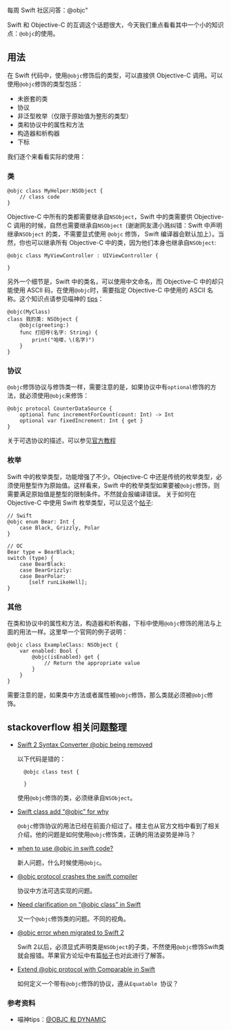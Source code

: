 每周 Swift 社区问答：@objc"


Swift 和 Objective-C 的互调这个话题很大，今天我们重点看看其中一个小的知识点：`@objc`的使用。



## 用法

在 Swift 代码中，使用`@objc`修饰后的类型，可以直接供 Objective-C 调用。可以使用`@objc`修饰的类型包括：

* 未嵌套的类
* 协议
* 非泛型枚举（仅限于原始值为整形的类型）
* 类和协议中的属性和方法
* 构造器和析构器
* 下标

我们逐个来看看实际的使用：

### 类

    @objc class MyHelper:NSObject {
        // class code
    }

Objective-C 中所有的类都需要继承自`NSObject`，Swift 中的类需要供 Objective-C 调用的时候，自然也需要继承自`NSObject `(谢谢网友潇小溅纠错：Swift 中声明继承`NSObject` 的类，不需要显式使用 `@objc` 修饰， Swift 编译器会默认加上）。当然，你也可以继承所有 Objective-C 中的类，因为他们本身也继承自`NSObject`:

    @objc class MyViewController : UIViewController {
        
    }

另外一个细节是，Swift 中的类名，可以使用中文命名，而 Objective-C 中的却只能使用 ASCII 码，在使用`@objc`时，需要指定 Objective-C 中使用的 ASCII 名称。这个知识点请参见喵神的 [tips](http://swifter.tips/objc-dynamic/)：

    @objc(MyClass)
    class 我的类: NSObject {
        @objc(greeting:)
        func 打招呼(名字: String) {
            print("哈喽，\(名字)")
        }
    }

### 协议

`@objc`修饰协议与修饰类一样，需要注意的是，如果协议中有`optional`修饰的方法，就必须使用`@objc`来修饰：

    @objc protocol CounterDataSource {
        optional func incrementForCount(count: Int) -> Int
        optional var fixedIncrement: Int { get }
    }

关于可选协议的描述，可以参见[官方教程](http://wiki.jikexueyuan.com/project/swift/chapter2/22_Protocols.html#optional_protocol_requirements)

### 枚举
Swift 中的枚举类型，功能增强了不少。Objective-C 中还是传统的枚举类型，必须使用整型作为原始值。这样看来，Swift 中的枚举类型如果要被`@objc`修饰，则需要满足原始值是整型的限制条件。不然就会报编译错误。
关于如何在 Objective-C 中使用 Swift 枚举类型，可以见这个[帖子](http://stackoverflow.com/questions/24139320/is-it-possible-to-use-swifts-enum-in-obj-c/24139544#24139544):

    // Swift
    @objc enum Bear: Int {
        case Black, Grizzly, Polar
    }
    
    // OC 
    Bear type = BearBlack;
    switch (type) {
        case BearBlack:
        case BearGrizzly:
        case BearPolar:
           [self runLikeHell];
    }

### 其他
在类和协议中的属性和方法，构造器和析构器，下标中使用`@objc`修饰的用法与上面的用法一样。这里举一个官网的例子说明：

    @objc class ExampleClass: NSObject {
        var enabled: Bool {
            @objc(isEnabled) get {
                // Return the appropriate value
            }
        }
    }
需要注意的是，如果类中方法或者属性被`@objc`修饰，那么类就必须被`@objc`修饰。


## stackoverflow 相关问题整理

* [Swift 2 Syntax Converter @objc being removed](http://stackoverflow.com/questions/32570744/swift-2-syntax-converter-objc-being-removed)

	以下代码是错的：

	    @objc class test {
        
    	}
	使用`@objc`修饰的类，必须继承自`NSObject`。
	
* [Swift class add “@objc” for why](http://stackoverflow.com/questions/27558694/swift-class-add-objc-for-why)

	`@objc`修饰协议的用法已经在前面介绍过了。楼主也从官方文档中看到了相关介绍，他的问题是如何使用`@objc`修饰类，正确的用法姿势是神马？
	
* [when to use @objc in swift code?](http://stackoverflow.com/questions/30795117/when-to-use-objc-in-swift-code)

	新人问题，什么时候使用`@objc`。
	
* [@objc protocol crashes the swift compiler](http://stackoverflow.com/questions/24564830/objc-protocol-crashes-the-swift-compiler)

	协议中方法可选实现的问题。

* [Need clarification on “@objc class” in Swift](http://stackoverflow.com/questions/32020741/need-clarification-on-objc-class-in-swift)

	又一个`@objc`修饰类的问题。不同的视角。
	
* [@objc error when migrated to Swift 2](http://stackoverflow.com/questions/32626706/objc-error-when-migrated-to-swift-2)

	Swift 2以后，必须显式声明类是`NSObject`的子类，不然使用`@objc`修饰Swift类就会报错。苹果官方论坛中有篇[帖子](https://forums.developer.apple.com/thread/11867)也对此进行了解答。

* [Extend @objc protocol with Comparable in Swift](http://stackoverflow.com/questions/34787721/extend-objc-protocol-with-comparable-in-swift)
	
	如何定义一个带有`@objc`修饰的协议，遵从`Equatable `协议？

### 参考资料
* 喵神tips：[@OBJC 和 DYNAMIC](http://swifter.tips/objc-dynamic/)